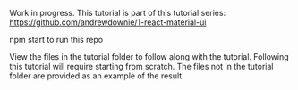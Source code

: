 Work in progress. 
This tutorial is part of this tutorial series: https://github.com/andrewdownie/1-react-material-ui

npm start to run this repo

View the files in the tutorial folder to follow along with the tutorial. Following this tutorial will require starting from scratch. The files not in the tutorial folder are provided as an example of the result.
